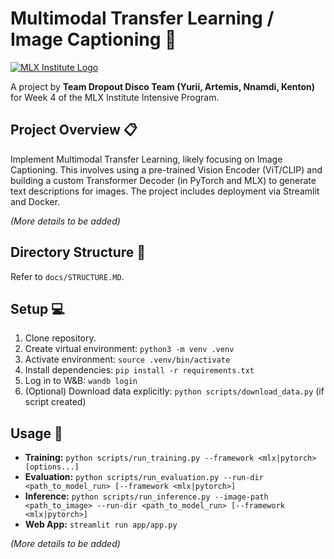 # Multimodal Transfer Learning / Image Captioning 🚀

[![MLX Institute Logo](https://ml.institute/logo.png)](http://ml.institute)

A project by **Team Dropout Disco Team (Yurii, Artemis, Nnamdi, Kenton)** for Week 4 of the MLX Institute Intensive Program.

## Project Overview 📋

Implement Multimodal Transfer Learning, likely focusing on Image Captioning. This involves using a pre-trained Vision Encoder (ViT/CLIP) and building a custom Transformer Decoder (in PyTorch and MLX) to generate text descriptions for images. The project includes deployment via Streamlit and Docker.

*(More details to be added)*

## Directory Structure 📁

Refer to `docs/STRUCTURE.MD`.

## Setup 💻

1. Clone repository.
2. Create virtual environment: `python3 -m venv .venv`
3. Activate environment: `source .venv/bin/activate`
4. Install dependencies: `pip install -r requirements.txt`
5. Log in to W&B: `wandb login`
6. (Optional) Download data explicitly: `python scripts/download_data.py` (if script created)

## Usage 🚦

*   **Training:** `python scripts/run_training.py --framework <mlx|pytorch> [options...]`
*   **Evaluation:** `python scripts/run_evaluation.py --run-dir <path_to_model_run> [--framework <mlx|pytorch>]`
*   **Inference:** `python scripts/run_inference.py --image-path <path_to_image> --run-dir <path_to_model_run> [--framework <mlx|pytorch>]`
*   **Web App:** `streamlit run app/app.py`

*(More details to be added)*
